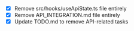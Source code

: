 - [x] Remove src/hooks/useApiState.ts file entirely
- [x] Remove API_INTEGRATION.md file entirely
- [x] Update TODO.md to remove API-related tasks
